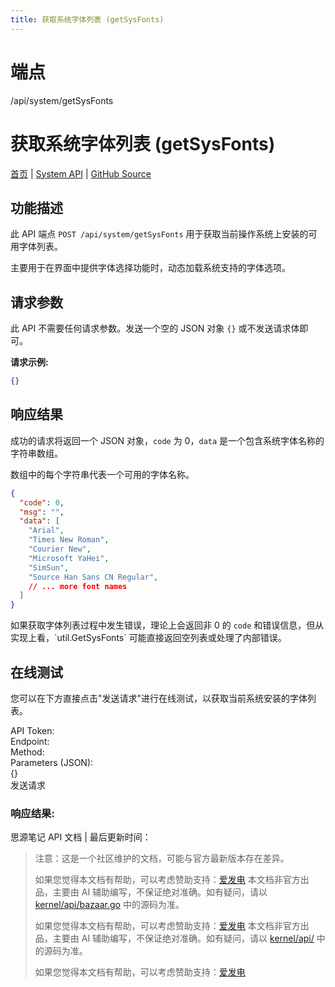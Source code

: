 ```yaml
---
title: 获取系统字体列表 (getSysFonts)
---
```

# 端点

/api/system/getSysFonts

# 获取系统字体列表 (getSysFonts)

[首页](../index.html) | [System API](index.html) | [GitHub Source](https://github.com/siyuan-note/siyuan/blob/master/kernel/api/system.go#L330)

## 功能描述

此 API 端点 `POST /api/system/getSysFonts` 用于获取当前操作系统上安装的可用字体列表。

主要用于在界面中提供字体选择功能时，动态加载系统支持的字体选项。

## 请求参数

此 API 不需要任何请求参数。发送一个空的 JSON 对象 `{}` 或不发送请求体即可。

**请求示例:**

```json
{}
```

## 响应结果

成功的请求将返回一个 JSON 对象，`code` 为 0，`data` 是一个包含系统字体名称的字符串数组。

数组中的每个字符串代表一个可用的字体名称。

```json
{
  "code": 0,
  "msg": "",
  "data": [
    "Arial",
    "Times New Roman",
    "Courier New",
    "Microsoft YaHei",
    "SimSun",
    "Source Han Sans CN Regular",
    // ... more font names
  ]
}
```

如果获取字体列表过程中发生错误，理论上会返回非 0 的 `code` 和错误信息，但从实现上看，\`util.GetSysFonts\` 可能直接返回空列表或处理了内部错误。

## 在线测试

您可以在下方直接点击"发送请求"进行在线测试，以获取当前系统安装的字体列表。

API Token:   
Endpoint:   
Method:   
Parameters (JSON):  
{}  
发送请求

### 响应结果:

思源笔记 API 文档 | 最后更新时间：

> 注意：这是一个社区维护的文档，可能与官方最新版本存在差异。
> 
> 如果您觉得本文档有帮助，可以考虑赞助支持：[爱发电](https://afdian.com/a/leolee9086?tab=feed)
> 本文档非官方出品，主要由 AI 辅助编写，不保证绝对准确。如有疑问，请以 [kernel/api/bazaar.go](https://github.com/siyuan-note/siyuan/blob/master/kernel/api/bazaar.go) 中的源码为准。
> 
> 如果您觉得本文档有帮助，可以考虑赞助支持：[爱发电](https://afdian.com/a/leolee9086?tab=feed)
> 本文档非官方出品，主要由 AI 辅助编写，不保证绝对准确。如有疑问，请以 [kernel/api/](https://github.com/siyuan-note/siyuan/blob/master/kernel/api/) 中的源码为准。
> 
> 如果您觉得本文档有帮助，可以考虑赞助支持：[爱发电](https://afdian.com/a/leolee9086?tab=feed)
